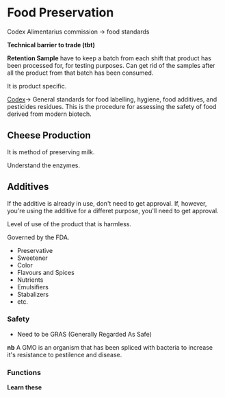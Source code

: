 # Food Preservation

Codex Alimentarius commission -> food standards

**Technical barrier to trade (tbt)**

**Retention Sample** have to keep a batch from each shift that product has been processed for, for testing purposes. Can get rid of the samples after all the product from that batch has been consumed.

It is product specific.


[Codex](fao.org/fao-who-codexalimentarius)-> General standards for food labelling, hygiene, food additives, and pesticides residues. This is the procedure for assessing the safety of food derived from modern biotech.  

## Cheese Production

It is method of preserving milk.

Understand the enzymes.

## Additives

If the additive is already in use, don't need to get approval. If, however, you're using the additive for a differet purpose, you'll need to get approval.

Level of use of the product that is harmless.

Governed by the FDA.

* Preservative
* Sweetener
* Color
* Flavours and Spices
* Nutrients
* Emulsifiers
* Stabalizers
* etc.

### Safety 

* Need to be GRAS (Generally Regarded As Safe)

**nb**
A GMO is an organism that has been spliced with bacteria to increase it's resistance to pestilence and disease.


### Functions

**Learn these**